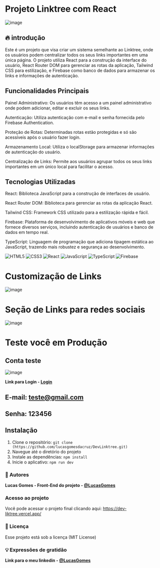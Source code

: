 # Projeto Linktree com React
![image](https://github.com/lucasgomesdacruz/DevLinktree/assets/112510742/a5da634d-4472-4b62-b2ef-e53c71ddce9e)



## 🔥 introdução
Este é um projeto que visa criar um sistema semelhante ao Linktree, onde os usuários podem centralizar todos os seus links importantes em uma única página. O projeto utiliza React para a construção da interface do usuário, React Router DOM para gerenciar as rotas da aplicação, Tailwind CSS para estilização, e Firebase como banco de dados para armazenar os links e informações de autenticação.

## Funcionalidades Principais
Painel Administrativo: Os usuários têm acesso a um painel administrativo onde podem adicionar, editar e excluir os seus links.

Autenticação: Utiliza autenticação com e-mail e senha fornecida pelo Firebase Authentication.

Proteção de Rotas: Determinadas rotas estão protegidas e só são acessíveis após o usuário fazer login.

Armazenamento Local: Utiliza o localStorage para armazenar informações de autenticação do usuário.

Centralização de Links: Permite aos usuários agrupar todos os seus links importantes em um único local para facilitar o acesso.


## Tecnologias Utilizadas
React: Biblioteca JavaScript para a construção de interfaces de usuário.

React Router DOM: Biblioteca para gerenciar as rotas da aplicação React.

Tailwind CSS: Framework CSS utilizado para a estilização rápida e fácil.

Firebase: Plataforma de desenvolvimento de aplicativos móveis e web que fornece diversos serviços, incluindo autenticação de usuários e banco de dados em tempo real.

TypeScript: Linguagem de programação que adiciona tipagem estática ao JavaScript, trazendo mais robustez e segurança ao desenvolvimento.

![HTML5](https://img.shields.io/badge/html5-%23E34F26.svg?style=for-the-badge&logo=html5&logoColor=white) ![CSS3](https://img.shields.io/badge/css3-%231572B6.svg?style=for-the-badge&logo=css3&logoColor=white) 
![React](https://img.shields.io/badge/react-%2320232a.svg?style=for-the-badge&logo=react&logoColor=%2361DAFB) ![JavaScript](https://img.shields.io/badge/javascript-%23323330.svg?style=for-the-badge&logo=javascript&logoColor=%23F7DF1E) 
![TypeScript](https://img.shields.io/badge/typescript-%23007ACC.svg?style=for-the-badge&logo=typescript&logoColor=white) ![Firebase](https://img.shields.io/badge/firebase-%23039BE5.svg?style=for-the-badge&logo=firebase)


# Customização de Links

![image](https://github.com/lucasgomesdacruz/DevLinktree/assets/112510742/bdb031e2-652e-4c4c-b0ca-9169ab35e601)


# Seção de Links para redes sociais 

![image](https://github.com/lucasgomesdacruz/DevLinktree/assets/112510742/467a190a-ca4c-4238-bce1-760b21361392)



# Teste você em Produção 
## Conta teste
![image](https://github.com/lucasgomesdacruz/DevLinktree/assets/112510742/42b826b7-e9ad-4ef7-9544-79bb848c4fb0)

**Link para Login - [Login](https://dev-liktree.vercel.app/login)**
## E-mail: teste@gmail.com
## Senha: 123456

## Instalação
1. Clone o repositório: `git clone (https://github.com/lucasgomesdacruz/DevLinktree.git)`
2. Navegue até o diretório do projeto
3. Instale as dependências: `npm install`
4. Inicie o aplicativo: `npm run dev`

### 👷 Autores

**Lucas Gomes - Front-End do projeto - [@LucasGomes](https://github.com/lucasgomesdacruz)**

### Acesso ao projeto
Você pode acessar o projeto final clicando aqui: <a>https://dev-liktree.vercel.app/</a>

### 📄 Licença
Esse projeto está sob a licença (MIT License)

### 💡 Expressões de gratidão
**Link para o meu linkedin - [@LucasGomes](https://www.linkedin.com/in/lucaass1997)**



